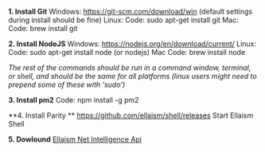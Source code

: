 <!-- TITLE: Node -->
<!-- SUBTITLE: Setup and connection -->

  **1. Install Git**
Windows: https://git-scm.com/download/win (default settings during install should be fine)
Linux:
Code:
sudo apt-get install git
Mac:
Code:
brew install git

**2. Install NodeJS**
Windows: https://nodejs.org/en/download/current/
Linux:
Code:
sudo apt-get install node
(or nodejs)
Mac
Code:
brew install node

*The rest of the commands should be run in a command window, terminal, or shell, and should be the same for all platforms (linux users might need to prepend some of these with 'sudo')*

**3. Install pm2**
Code:
npm install -g pm2

**4. Install Parity **
https://github.com/ellaism/shell/releases
   Start Ellaism Shell

**5. Dowlound** [Ellaism Net Intelligence Api](/uploads/ellaism-net-intelligence-api.zip "Ellaism Net Intelligence Api")